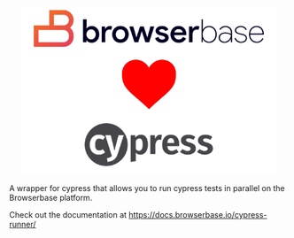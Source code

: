 

<p align="center">
  <img width="460" src="https://raw.githubusercontent.com/Browserbase/browserbase-cypress-runner/master/bb_heart_cypress.png">
</p>

A wrapper for cypress that allows you to run cypress tests in parallel on the Browserbase platform.

Check out the documentation at https://docs.browserbase.io/cypress-runner/
